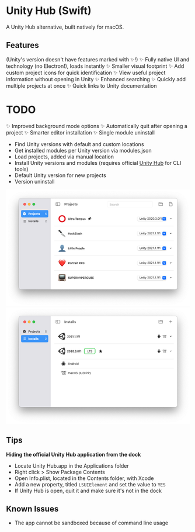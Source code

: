 # Unity Hub (Swift)
A Unity Hub alternative, built natively for macOS.

## Features
(Unity's version doesn't have features marked with ✨!)
✨ Fully native UI and technology (no Electron!), loads instantly
✨ Smaller visual footprint
✨ Add custom project icons for quick identification
✨ View useful project information without opening in Unity
✨ Enhanced searching
✨ Quickly add multiple projects at once
✨ Quick links to Unity documentation


# TODO
✨ Improved background mode options
✨ Automatically quit after opening a project
✨ Smarter editor installation
✨ Single module uninstall


- Find Unity versions with default and custom locations
- Get installed modules per Unity version via modules.json
- Load projects, added via manual location
- Install Unity versions and modules (requires official [Unity Hub](https://unity3d.com/get-unity/download) for CLI tools)
- Default Unity version for new projects
- Version uninstall

![Projects view](images/Projects.png) 
![Installs view](images/Installs.png) 

## Tips
**Hiding the official Unity Hub application from the dock**
- Locate Unity Hub.app in the Applications folder
- Right click > Show Package Contents
- Open Info.plist, located in the Contents folder, with Xcode
- Add a new property, titled `LSUIElement` and set the value to `YES`
- If Unity Hub is open, quit it and make sure it's not in the dock

## Known Issues
- The app cannot be sandboxed because of command line usage
